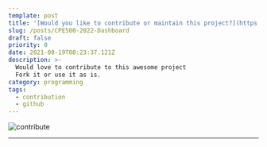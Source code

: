 ```yaml
---
template: post
title: '[Would you like to contribute or maintain this project?](https://github.com/CrazyChickenDev/CPE500-2022)'
slug: /posts/CPE500-2022-Dashboard
draft: false
priority: 0
date: 2021-08-19T00:23:37.121Z
description: >-
  Would love to contribute to this awesome project
  Fork it or use it as is.
category: programming
tags:
  - contribution
  - github
---
```


![contribute](/media/github.png 'repository')

---
